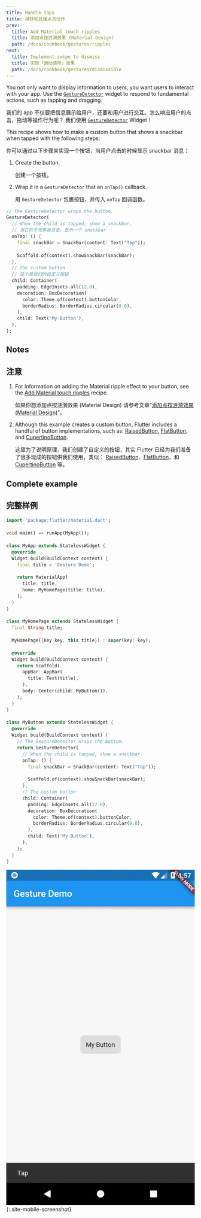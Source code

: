 ```yaml
---
title: Handle taps
title: 捕获和处理点击动作
prev:
  title: Add Material touch ripples
  title: 添加点按涟漪效果 (Material Design)
  path: /docs/cookbook/gestures/ripples
next:
  title: Implement swipe to dismiss
  title: 实现「滑动清除」效果
  path: /docs/cookbook/gestures/dismissible
---
```


You not only want to display information to users,
you want users to interact with your app. Use the
[`GestureDetector`]({{site.api}}/flutter/widgets/GestureDetector-class.html)
widget to respond to fundamental actions, such as tapping and dragging.

我们的 app 不仅要把信息展示给用户，还要和用户进行交互。怎么响应用户的点击，拖动等操作行为呢？ 我们使用
[`GestureDetector`]({{site.api}}/flutter/widgets/GestureDetector-class.html)
Widget！

This recipe shows how to make a custom button that shows
a snackbar when tapped with the following steps:

你可以通过以下步骤来实现一个按钮，当用户点击的时候显示 snackbar 消息：

  1. Create the button.

     创建一个按钮。

  2. Wrap it in a `GestureDetector` that an `onTap()` callback.

     用 `GestureDetector` 包裹按钮，并传入 `onTap` 回调函数。

<!-- skip -->
```dart
// The GestureDetector wraps the button.
GestureDetector(
  // When the child is tapped, show a snackbar.
  // 当它的子元素被点击，显示一个 snackbar 
  onTap: () {
    final snackBar = SnackBar(content: Text("Tap"));

    Scaffold.of(context).showSnackBar(snackBar);
  },
  // The custom button
  // 这个是我们的自定义按钮
  child: Container(
    padding: EdgeInsets.all(12.0),
    decoration: BoxDecoration(
      color: Theme.of(context).buttonColor,
      borderRadius: BorderRadius.circular(8.0),
    ),
    child: Text('My Button'),
  ),
);
```

## Notes

## 注意

  1. For information on adding the Material ripple effect to your
     button, see the [Add Material touch
     ripples](/docs/cookbook/gestures/ripples) recipe.
      
     如果你想添加点按涟漪效果 (Material Design) 请参考文章“[添加点按涟漪效果 (Material Design)](/docs/cookbook/gestures/ripples/)”。

  2. Although this example creates a custom button,
     Flutter includes a handful of button implementations, such as:
     [RaisedButton]({{site.api}}/flutter/material/RaisedButton-class.html),
     [FlatButton]({{site.api}}/flutter/material/FlatButton-class.html), and
     [CupertinoButton]({{site.api}}/flutter/cupertino/CupertinoButton-class.html).

     这里为了说明原理，我们创建了自定义的按钮，其实 Flutter 已经为我们准备了很多现成的按钮供我们使用，类似：
     [RaisedButton]({{site.api}}/flutter/material/RaisedButton-class.html)、[FlatButton]({{site.api}}/flutter/material/FlatButton-class.html)，和 [CupertinoButton]({{site.api}}/flutter/cupertino/CupertinoButton-class.html) 等。


## Complete example

## 完整样例

```dart
import 'package:flutter/material.dart';

void main() => runApp(MyApp());

class MyApp extends StatelessWidget {
  @override
  Widget build(BuildContext context) {
    final title = 'Gesture Demo';

    return MaterialApp(
      title: title,
      home: MyHomePage(title: title),
    );
  }
}

class MyHomePage extends StatelessWidget {
  final String title;

  MyHomePage({Key key, this.title}) : super(key: key);

  @override
  Widget build(BuildContext context) {
    return Scaffold(
      appBar: AppBar(
        title: Text(title),
      ),
      body: Center(child: MyButton()),
    );
  }
}

class MyButton extends StatelessWidget {
  @override
  Widget build(BuildContext context) {
    // The GestureDetector wraps the button.
    return GestureDetector(
      // When the child is tapped, show a snackbar.
      onTap: () {
        final snackBar = SnackBar(content: Text("Tap"));

        Scaffold.of(context).showSnackBar(snackBar);
      },
      // The custom button
      child: Container(
        padding: EdgeInsets.all(12.0),
        decoration: BoxDecoration(
          color: Theme.of(context).buttonColor,
          borderRadius: BorderRadius.circular(8.0),
        ),
        child: Text('My Button'),
      ),
    );
  }
}
```

![Handle taps demo](/images/cookbook/handling-taps.gif){:.site-mobile-screenshot}
